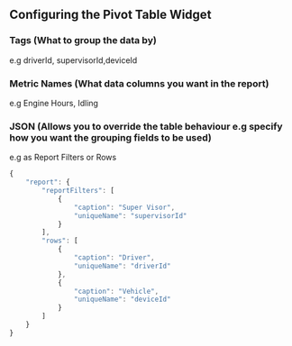 ## Configuring the Pivot Table Widget

### Tags (What to group the data by)
 e.g driverId, supervisorId,deviceId


### Metric Names (What data columns you want in the report)
 e.g Engine Hours, Idling


### JSON (Allows you to override the table behaviour e.g specify how you want the grouping fields to be used)
 e.g as Report Filters or Rows 
```javascript
{
    "report": {
        "reportFilters": [
            {
                "caption": "Super Visor",
                "uniqueName": "supervisorId"
            }
        ],
        "rows": [
            {
                "caption": "Driver",
                "uniqueName": "driverId"
            },
            {
                "caption": "Vehicle",
                "uniqueName": "deviceId"
            }
        ]
    }
}
```
